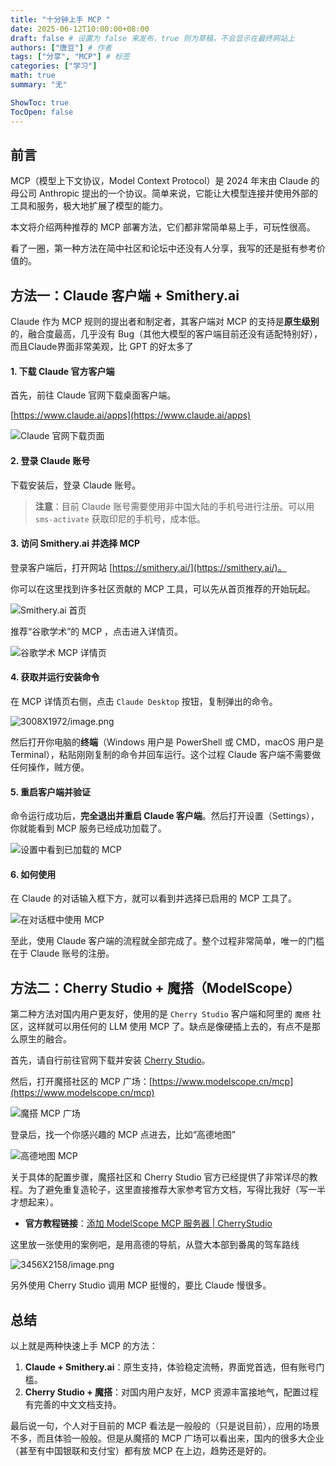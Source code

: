 ```yaml
---
title: "十分钟上手 MCP "
date: 2025-06-12T10:00:00+08:00 
draft: false # 设置为 false 来发布，true 则为草稿，不会显示在最终网站上
authors: ["唐豆"] # 作者
tags: ["分享", "MCP"] # 标签
categories: ["学习"] 
math: true
summary: "无" 

ShowToc: true
TocOpen: false 
---
```


## 前言

MCP（模型上下文协议，Model Context Protocol）是 2024 年末由 Claude 的母公司 Anthropic 提出的一个协议。简单来说，它能让大模型连接并使用外部的工具和服务，极大地扩展了模型的能力。

本文将介绍两种推荐的 MCP 部署方法，它们都非常简单易上手，可玩性很高。

看了一圈，第一种方法在简中社区和论坛中还没有人分享，我写的还是挺有参考价值的。

## 方法一：Claude 客户端 + Smithery.ai

Claude 作为 MCP 规则的提出者和制定者，其客户端对 MCP 的支持是**原生级别**的，融合度最高，几乎没有 Bug（其他大模型的客户端目前还没有适配特别好），而且Claude界面非常美观，比 GPT 的好太多了  

#### 1. 下载 Claude 官方客户端

首先，前往 Claude 官网下载桌面客户端。

[https://www.claude.ai/apps](https://www.claude.ai/apps)

![Claude 官网下载页面](https://tc.z.wiki/autoupload/EPCrGlomy_dW_TeigVD2VjbX6Z0L9jPJG2fnSMjU_pGyl5f0KlZfm6UsKj-HyTuv/20250612/IxWy/3306X1984/image.png)

#### 2. 登录 Claude 账号

下载安装后，登录 Claude 账号。

> **注意**：目前 Claude 账号需要使用非中国大陆的手机号进行注册。可以用 `sms-activate` 获取印尼的手机号，成本低。

#### 3. 访问 Smithery.ai 并选择 MCP

登录客户端后，打开网站 [https://smithery.ai/](https://smithery.ai/)。

你可以在这里找到许多社区贡献的 MCP 工具，可以先从首页推荐的开始玩起。

![Smithery.ai 首页](https://tc.z.wiki/autoupload/EPCrGlomy_dW_TeigVD2VjbX6Z0L9jPJG2fnSMjU_pGyl5f0KlZfm6UsKj-HyTuv/20250612/69Gf/3282X1970/image.png)

推荐“谷歌学术”的 MCP ，点击进入详情页。

![谷歌学术 MCP 详情页](https://tc.z.wiki/autoupload/EPCrGlomy_dW_TeigVD2VjbX6Z0L9jPJG2fnSMjU_pGyl5f0KlZfm6UsKj-HyTuv/20250612/6BnO/2982X1964/image.png)

#### 4. 获取并运行安装命令

在 MCP 详情页右侧，点击 `Claude Desktop` 按钮，复制弹出的命令。


![3008X1972/image.png](https://tc.z.wiki/autoupload/EPCrGlomy_dW_TeigVD2VjbX6Z0L9jPJG2fnSMjU_pGyl5f0KlZfm6UsKj-HyTuv/20250612/usQd/3008X1972/image.png)

然后打开你电脑的**终端**（Windows 用户是 PowerShell 或 CMD，macOS 用户是 Terminal），粘贴刚刚复制的命令并回车运行。这个过程 Claude 客户端不需要做任何操作，贼方便。

#### 5. 重启客户端并验证

命令运行成功后，**完全退出并重启 Claude 客户端**。然后打开设置（Settings），你就能看到 MCP 服务已经成功加载了。

![设置中看到已加载的 MCP](https://tc.z.wiki/autoupload/EPCrGlomy_dW_TeigVD2VjbX6Z0L9jPJG2fnSMjU_pGyl5f0KlZfm6UsKj-HyTuv/20250612/DydA/1584X1120/image.png)

#### 6. 如何使用

在 Claude 的对话输入框下方，就可以看到并选择已启用的 MCP 工具了。

![在对话框中使用 MCP](https://tc.z.wiki/autoupload/EPCrGlomy_dW_TeigVD2VjbX6Z0L9jPJG2fnSMjU_pGyl5f0KlZfm6UsKj-HyTuv/20250612/sgmP/2000X1600/image.png)

至此，使用 Claude 客户端的流程就全部完成了。整个过程非常简单，唯一的门槛在于 Claude 账号的注册。

## 方法二：Cherry Studio + 魔搭（ModelScope）

第二种方法对国内用户更友好，使用的是 `Cherry Studio` 客户端和阿里的 `魔搭` 社区，这样就可以用任何的 LLM 使用 MCP 了。缺点是像硬插上去的，有点不是那么原生的融合。

首先，请自行前往官网下载并安装 [Cherry Studio](https://www.cherry-ai.com/)。

然后，打开魔搭社区的 MCP 广场：[https://www.modelscope.cn/mcp](https://www.modelscope.cn/mcp)

![魔搭 MCP 广场](https://tc.z.wiki/autoupload/EPCrGlomy_dW_TeigVD2VjbX6Z0L9jPJG2fnSMjU_pGyl5f0KlZfm6UsKj-HyTuv/20250612/MqJp/3456X2158/Microsoft_Edge_2025-06-12_12.38.42.png)

登录后，找一个你感兴趣的 MCP 点进去，比如“高德地图”

![高德地图 MCP](https://tc.z.wiki/autoupload/EPCrGlomy_dW_TeigVD2VjbX6Z0L9jPJG2fnSMjU_pGyl5f0KlZfm6UsKj-HyTuv/20250612/OPWw/3250X1906/image.png)

关于具体的配置步骤，魔搭社区和 Cherry Studio 官方已经提供了非常详尽的教程。为了避免重复造轮子，这里直接推荐大家参考官方文档，写得比我好（写一半才想起来）。

*   **官方教程链接**：[添加 ModelScope MCP 服务器 | CherryStudio](https://docs.cherry-ai.com/advanced-basic/mcp/tian-jia-modelscope-mcp-fu-wu-qi)

这里放一张使用的案例吧，是用高德的导航，从暨大本部到番禺的驾车路线

![3456X2158/image.png](https://tc.z.wiki/autoupload/EPCrGlomy_dW_TeigVD2VjbX6Z0L9jPJG2fnSMjU_pGyl5f0KlZfm6UsKj-HyTuv/20250612/sG29/3456X2158/image.png)

另外使用 Cherry Studio 调用 MCP 挺慢的，要比 Claude 慢很多。

## 总结

以上就是两种快速上手 MCP 的方法：
1.  **Claude + Smithery.ai**：原生支持，体验稳定流畅，界面党首选，但有账号门槛。
2.  **Cherry Studio + 魔搭**：对国内用户友好，MCP 资源丰富接地气，配置过程有完善的中文文档支持。



最后说一句，个人对于目前的 MCP 看法是一般般的（只是说目前），应用的场景不多，而且体验一般般。但是从魔搭的 MCP 广场可以看出来，国内的很多大企业（甚至有中国银联和支付宝）都有放 MCP 在上边，趋势还是好的。